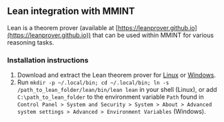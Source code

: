 ## Lean integration with MMINT

Lean is a theorem prover (available at [https://leanprover.github.io](https://leanprover.github.io)) that can be used within MMINT for various reasoning tasks.

### Installation instructions

1. Download and extract the Lean theorem prover for [Linux](https://oleanstorage.azureedge.net/releases/bundles/trylean_linux.tar.gz) or [Windows](https://oleanstorage.azureedge.net/releases/bundles/trylean_windows.zip).
2. Run `mkdir -p ~/.local/bin; cd ~/.local/bin; ln -s /path_to_lean_folder/lean/bin/lean lean` in your shell (Linux), or add `C:\path_to_lean_folder` to the environment variable `Path` found in `Control Panel > System and Security > System > About > Advanced system settings > Advanced > Environment Variables` (Windows).
